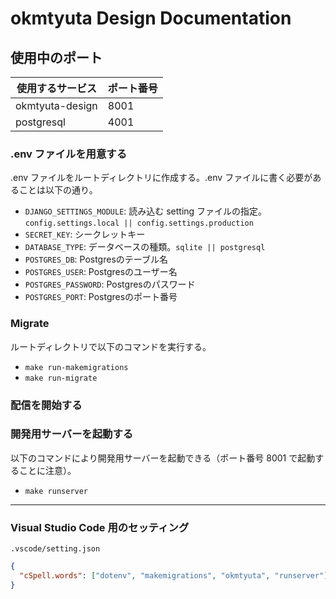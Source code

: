 # okmtyuta Design Documentation

## 使用中のポート

| 使用するサービス | ポート番号 |
| ---------------- | ---------- |
| okmtyuta-design  | 8001       |
| postgresql       | 4001       |

### .env ファイルを用意する

.env ファイルをルートディレクトリに作成する。.env ファイルに書く必要があることは以下の通り。

- `DJANGO_SETTINGS_MODULE`: 読み込む setting ファイルの指定。`config.settings.local || config.settings.production`
- `SECRET_KEY`: シークレットキー
- `DATABASE_TYPE`: データベースの種類。`sqlite || postgresql`
- `POSTGRES_DB`: Postgresのテーブル名
- `POSTGRES_USER`: Postgresのユーザー名
- `POSTGRES_PASSWORD`: Postgresのパスワード
- `POSTGRES_PORT`: Postgresのポート番号

### Migrate

ルートディレクトリで以下のコマンドを実行する。

- `make run-makemigrations`
- `make run-migrate`

### 配信を開始する

### 開発用サーバーを起動する

以下のコマンドにより開発用サーバーを起動できる（ポート番号 8001 で起動することに注意）。

- `make runserver`

---

### Visual Studio Code 用のセッティング

`.vscode/setting.json`
```json
{
  "cSpell.words": ["dotenv", "makemigrations", "okmtyuta", "runserver"]
}
```
